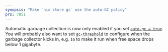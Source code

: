 ```yaml
---
synopsis: "Make `nix store gc` use the auto-GC policy"
prs: 7851
---
```


Automatic garbage collection is now only enabled if you set [`auto-gc
= true`](@docroot@/command-ref/conf-file.md#conf-auto-gc). You will
probably also want to set
[`gc-threshold`](@docroot@/command-ref/conf-file.md#conf-gc-threshold)
to configure when the garbage collector kicks in, e.g. `1G` to make it
run when free space drops below 1 gigabyte.
